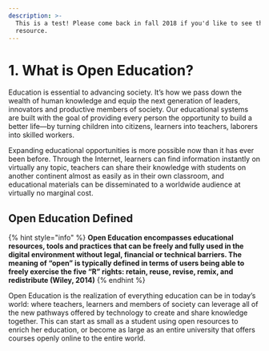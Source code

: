 ```yaml
---
description: >-
  This is a test! Please come back in fall 2018 if you'd like to see the final
  resource.
---
```


# 1. What is Open Education?

Education is essential to advancing society. It’s how we pass down the wealth of human knowledge and equip the next generation of leaders, innovators and productive members of society. Our educational systems are built with the goal of providing every person the opportunity to build a better life—by turning children into citizens, learners into teachers, laborers into skilled workers.

Expanding educational opportunities is more possible now than it has ever been before. Through the Internet, learners can find information instantly on virtually any topic, teachers can share their knowledge with students on another continent almost as easily as in their own classroom, and educational materials can be disseminated to a worldwide audience at virtually no marginal cost.

## Open Education Defined

{% hint style="info" %}
**Open Education encompasses educational resources, tools and practices that can be freely and fully used in the digital environment without legal, financial or technical barriers. The meaning of “open” is typically defined in terms of users being able to freely exercise the five “R” rights: retain, reuse, revise, remix, and redistribute \(Wiley, 2014\)**
{% endhint %}

Open Education is the realization of everything education can be in today’s world: where teachers, learners and members of society can leverage all of the new pathways offered by technology to create and share knowledge together. This can start as small as a student using open resources to enrich her education, or become as large as an entire university that offers courses openly online to the entire world.

